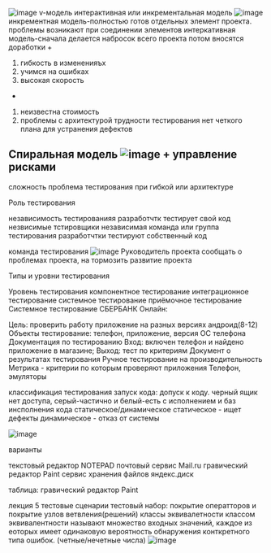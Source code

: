 ![image](https://user-images.githubusercontent.com/112687883/213662119-2bf57f64-8ad8-4509-a493-edb9df3e519d.png)
v-модель
интерактивная или инкрементальная модель
![image](https://user-images.githubusercontent.com/112687883/213662490-d0c1c454-cb6f-4279-966c-0444f81ecef7.png)
инкрементная модель-полностью готов отдельных элемент проекта. проблемы возникают при соединении элементов
интеркативная модель-сначала делается набросок всего проекта
потом вносятся доработки
+
1. гибкость в измененияъх
2. учимся на ошибках
3. высокая скорость
-
1. неизвестна стоимость
2. проблемы с архитектурой
трудности тестирования
нет четкого плана для устранения дефектов

Спиральная модель
![image](https://user-images.githubusercontent.com/112687883/213664568-f99a919b-ae6e-40cd-95d0-38e324cb9673.png)
+
управление рисками
-
сложность
проблема тестирования при гибкой или архитектуре

Роль тестирования

независимость тестированияя
разработчтк тестирует свой код
незвисимые тстировщики
независимая команда или группа тестирования
разработчтки тестируют собственный код

команда тестирования
![image](https://user-images.githubusercontent.com/112687883/213667223-d9246700-bca0-43bc-91ec-cb03ec179fb2.png)
Руководитель проекта
сообщать о проблемах проекта, на тормозить развитие проекта




Типы и уровни тестирования

Уровень тестирования
компонентное тестирование
интеграционное тестирование
системное тестирование
приёмочное тестирование
Системное тестирование СБЕРБАНК Онлайн:

Цель: проверить работу приложение на разных версиях андроид(8-12)
Объекты тестирование: телефон, приложение, версия ОС телефона
Документация по тестированию
Вход: включен телефон и найдено приложение в магазине; Выход: тест по критериям
Документ о результатах тестирования
Ручное тестирование на производительность
Метрика - критерии по которым проверяют приложения
Телефон, эмуляторы



классификация тестирования
запуск кода: допуск к коду. 
черный ящик нет доступа, серый-частично и белый-есть
с исполнением и баз инсполнения кода
статическое/динамическое
статическое - ищет дефекты
динамическое - отказ от системы

![image](https://user-images.githubusercontent.com/112687883/215058251-ec4499de-1d1b-42eb-8556-d5d719eb8b0f.png)

варианты

текстовый редактор NOTEPAD
почтовый сервис Mail.ru
гравический редактор Paint
сервис хранения файлов яндекс.диск


таблица:
гравический редактор Paint


лекция 5
тестовые сценарии
тестовый набор: покрытие оператторов и покрытие узлов ветвления(решений)
классы эквивалетности
классом эквивалентности называют множество входных значений, каждое из еоторых имеет одинаковую вероятность обнаружения конткретного типа ошибок. (четные/нечетные числа)
![image](https://user-images.githubusercontent.com/112687883/219609323-9f9f36bf-35ab-46e6-bc1d-846e2253822a.png)












